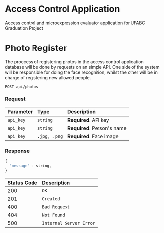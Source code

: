 # Access Control Application
Access control and microexpression evaluator application for UFABC Graduation Project

# Photo Register
The proccess of registering photos in the access control application database will be done by requests on an simple API. One side of the system will be responsible for doing the face recognition, whilst the other will be in charge of registering new allowed people.

```http
POST api/photos
```

### Request
| Parameter | Type | Description |
| :--- | :--- | :--- |
| `api_key` | `string` | **Required**. API key |
| `api_key` | `string` | **Required**. Person's name |
| `api_key` | `.jpg, .png` | **Required**. Face image |

### Response
```javascript
{
  "message" : string,
}
```

| Status Code | Description |
| :--- | :--- |
| 200 | `OK` |
| 201 | `Created` |
| 400 | `Bad Request` |
| 404 | `Not Found` |
| 500 | `Internal Server Error` |









